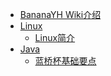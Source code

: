 * [BananaYH Wiki介绍](/)
* [Linux]()
  * [Linux简介](Linux/README.md)
* [Java]()
  * [蓝桥杯基础要点](Java/蓝桥杯复习.md)

